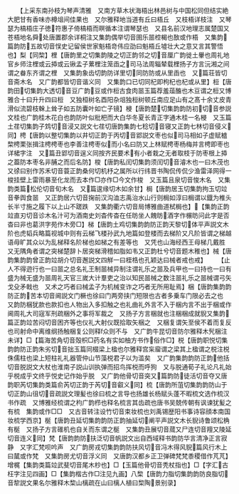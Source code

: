 <!-- { "loadSidebar": true } -->
　　【上采东南孙枝为琴声清雅　又南方草木状海梧出林邑树与中国松同但结实絶大肥甘有香味亦樽俎间佳果也　又尔雅释地当道有丘曰梧丘　又枝梧详枝注　又琴瑟为槁梧庄子徳符惠子倚槁梧而暝循本注谓琴瑟也　又县名前汉地理志属楚国又苍梧地名舜处唐置郡余详桐注又集韵偶举切音圉乐噐椌楬也敔或作梧　又集韵篇韵防五故切音悮史记留侯世家魁梧竒伟应劭曰魁梧丘墟壮大之意又言其警悟也】梨【同棃】梩【唐韵里之切集韵陵之切正韵邻之切音厘广韵徙土轝也周礼地官乡师注梩或云揷或云锹孟子蔂梩注笼臿之司马法周辎辇载梩扬子方言沅湘之间谓之畚东齐谓之梩　又集韵象齿切韵防详里切同防防或从里臿也　又篇荘皆切音斋木名　又广韵都皆切音谐义同　又集韵口已切同杞即枸杞也杞或从里】梪【唐韵田切集韵大透切音豆广韵豆或作梪古食肉噐玉篇荐羞葅醢也木豆谓之梪又博雅合十曰升升四曰梪　又独桓树名酉阳杂俎独梪树顿丘南应足山有之髙十余丈皮青滑似流碧枝榦上耸子如五防囊叶如亡子镜】梫【唐韵楚切集韵韵防初切音参説文桂也广韵桂木花白也韵防叶似枇杷而大白华冬夏长青正字通木桂一名梫　又玉篇土荏切集韵子鸩切音浸又説文七荏切唐韵集韵七稔切音寝又正韵七林切音侵义同】梬【唐韵以整切集韵以井切正韵于丙切音郢説文枣也似司马相如子虚赋樝棃梬栗张揖注梬梬枣也李善注梬枣似而小名曰防又上林赋梬枣杨梅并言梬即枣也详桾字注　又篇丑郢切音逞义同按齐民要术有小者栽之无者取枝于防枣根上揷之葢防本枣名非脯之而后名防】梭【唐韵私闰切集韵须闰切音濬木也一曰木茂也　又徐曰别作苏禾切音蓑正韵桑何切机杼之属所以行纬晋书陶侃传侃少渔雷泽网得一梭挂壁上雷雨暴至化龙而去本作□亦作□今文作梭　又玉篇且泉切音悛木名　又集韵类篇松伦切音旬木名　又篇逡缘切木如余甘】梮【唐韵居玉切集韵拘玉切竝音拳舆食噐　又正韵居六切音掬前汉沟洫志禹治水山行则梮如淳曰梮谓以鐡为椎头长半寸施之履下以上山不蹉跌　又集韵衢六切音局博雅曲道栻梮也】【集韵正韵竝直刃切音诊木名汁可为酒南史刘杳传杳在任昉坐人餽昉酒字作榐昉问此字是否杳曰非也葛洪字苑作木旁□】梯【唐韵土鸡切集韵韵防正韵天黎切体平声説文木阶也虎韬兵略篇视城中则有云梯飞楼孙武九地篇如登楼而去梯阶又凡阶皆谓之梯越语毋旷其众以为乱梯释名阶梯也如梯之有差等也　又凭也山海经西王母梯几戴胜　又无隅角者谓之突梯楚辞卜居突梯滑稽如脂如韦又正韵杜兮切音题木稚也】械【唐韵集韵韵曾正韵竝胡介切音邂説文四觧一曰桎梏也孔颖达曰械者戒也戒】
　　【止人不得逰行也一曰噐之总名礼王制噐械异制注谓礼乐之噐及兵甲也一曰持也一曰有盛为械无盛为噐周礼天官三嵗大计羣吏之治以知民噐械之数注噐礼乐之噐械谓弓矢戈殳矛戟也　又术之巧者曰械孟子为机械变诈之巧者无所用耻焉】梱【唐韵集韵韵防正韵苦本切音阃説文门橛也徐曰门两旁挟门短限也古者多乗车门限必去之也　又韵防梱犹款也款扣也人物出入多扣触之也礼曲礼外言不入于梱内言不出于梱或作阃周礼大司宼军刑疏梱外之事将军裁之　又扬子方言梱就也注梱梱成就貎又集韵篇正韵竝苦闷切音困齐等也仪礼大射仪既拾取矢梱之　又梱复谓矢至侯不着而复反也司射命中离维纲扬触梱复公则释众则不与　又广韵牛昆切音防尔雅释木髠梱注未详】□【篇海苦角切音殻枳□药名有实如柚方书作俗作□】棁【唐韵职悦切集韵韵防正韵朱劣切音拙玉篇同棳梁上楹也尔雅释宫杗廇谓之梁其上楹谓之棁注棁侏儒柱也梁上短柱礼礼器管仲山节藻棁君子以为滥矣　又广韵集韵韵防正韵他括切音脱説文大杖也淮南子説山训执弹而招鸟挥棁而呼狗　又与脱通荀子礼论凡礼始乎棁成乎文终乎悦史记作始乎脱　又广韵他骨切音突又篇韵防徒活切音夺又唐韵职芮切集韵类篇俞芮切正韵于芮切音叡义同】梳【唐韵所菹切集韵韵防山于切正韵山徂切音疏説文理髪也徐曰梳之言导也扬雄长杨赋头蓬不暇梳文选作梳汉书作疏　又博雅经梳谓之枃广韵栉也释名梳言其齿疏也唐书吴兢传朝有讽谏犹髪之有梳　集韵或作□□　又古音转注设竹切音束妆梳也刘禹锡歴阳书事诗容顔本南国妆梳学西京】梴【唐韵丑延切集韵韵防正韵抽延切阐平声説文木长貎诗鲁颂松桷有梴　又扬子方言碓机也自关而东谓之梴　又集韵丑展切音蒇又尸连切音羶又陵延切音连义同】梵【唐韵韵防扶泛切音帆説文出自西域释书韵防华言清净正言寂静　又字汇梵呗吟声　又广韵房戎切集韵韵防扶风切音冯木得风貎篇风行木上曰檒或作梵　又集韵房尤切音浮义同　又唐韵汉都乡正卫弹碑梵梵黍稷借作芃芃】增梶【集韵类篇竝武斐切音尾木杪也】□【玉篇他骨切音秃杖指也】□【字汇古枉字注见四画】□【集韵楷古作□注见九画】八棃【唐韵力脂切集韵韵防良脂切音犂説文果名尔雅释木棃山樆疏在山曰樆人植曰棃陶景别录】
